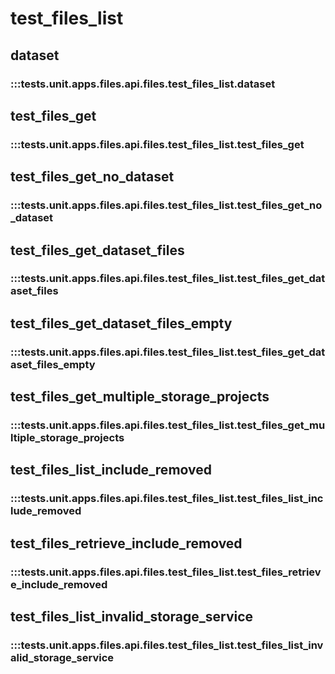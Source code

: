 # test_files_list

## dataset

### :::tests.unit.apps.files.api.files.test_files_list.dataset

## test_files_get

### :::tests.unit.apps.files.api.files.test_files_list.test_files_get

## test_files_get_no_dataset

### :::tests.unit.apps.files.api.files.test_files_list.test_files_get_no_dataset

## test_files_get_dataset_files

### :::tests.unit.apps.files.api.files.test_files_list.test_files_get_dataset_files

## test_files_get_dataset_files_empty

### :::tests.unit.apps.files.api.files.test_files_list.test_files_get_dataset_files_empty

## test_files_get_multiple_storage_projects

### :::tests.unit.apps.files.api.files.test_files_list.test_files_get_multiple_storage_projects

## test_files_list_include_removed

### :::tests.unit.apps.files.api.files.test_files_list.test_files_list_include_removed

## test_files_retrieve_include_removed

### :::tests.unit.apps.files.api.files.test_files_list.test_files_retrieve_include_removed

## test_files_list_invalid_storage_service

### :::tests.unit.apps.files.api.files.test_files_list.test_files_list_invalid_storage_service

